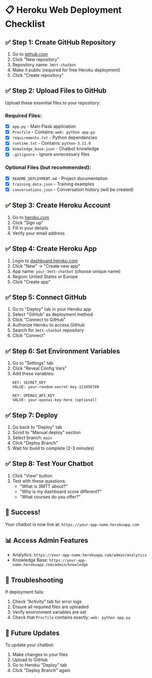 # 📋 Heroku Web Deployment Checklist

## ✅ Step 1: Create GitHub Repository
1. Go to [github.com](https://github.com)
2. Click "New repository"
3. Repository name: `3mtt-chatbot`
4. Make it public (required for free Heroku deployment)
5. Click "Create repository"

## ✅ Step 2: Upload Files to GitHub
Upload these essential files to your repository:

### Required Files:
- [x] `app.py` - Main Flask application
- [x] `Procfile` - Contains: `web: python app.py`
- [x] `requirements.txt` - Python dependencies
- [x] `runtime.txt` - Contains: `python-3.11.0`
- [x] `knowledge_base.json` - Chatbot knowledge
- [x] `.gitignore` - Ignore unnecessary files

### Optional Files (but recommended):
- [x] `README_DEPLOYMENT.md` - Project documentation
- [x] `training_data.json` - Training examples
- [x] `conversations.json` - Conversation history (will be created)

## ✅ Step 3: Create Heroku Account
1. Go to [heroku.com](https://heroku.com)
2. Click "Sign up"
3. Fill in your details
4. Verify your email address

## ✅ Step 4: Create Heroku App
1. Login to [dashboard.heroku.com](https://dashboard.heroku.com)
2. Click "New" → "Create new app"
3. App name: `your-3mtt-chatbot` (choose unique name)
4. Region: United States or Europe
5. Click "Create app"

## ✅ Step 5: Connect GitHub
1. Go to "Deploy" tab in your Heroku app
2. Select "GitHub" as deployment method
3. Click "Connect to GitHub"
4. Authorize Heroku to access GitHub
5. Search for `3mtt-chatbot` repository
6. Click "Connect"

## ✅ Step 6: Set Environment Variables
1. Go to "Settings" tab
2. Click "Reveal Config Vars"
3. Add these variables:
   ```
   KEY: SECRET_KEY
   VALUE: your-random-secret-key-123456789
   
   KEY: OPENAI_API_KEY  
   VALUE: your-openai-key-here (optional)
   ```

## ✅ Step 7: Deploy
1. Go back to "Deploy" tab
2. Scroll to "Manual deploy" section
3. Select branch: `main`
4. Click "Deploy Branch"
5. Wait for build to complete (2-3 minutes)

## ✅ Step 8: Test Your Chatbot
1. Click "View" button
2. Test with these questions:
   - "What is 3MTT about?"
   - "Why is my dashboard score different?"
   - "What courses do you offer?"

## 🎉 Success!
Your chatbot is now live at: `https://your-app-name.herokuapp.com`

## 📊 Access Admin Features
- Analytics: `https://your-app-name.herokuapp.com/admin/analytics`
- Knowledge Base: `https://your-app-name.herokuapp.com/admin/knowledge`

## 🔧 Troubleshooting
If deployment fails:
1. Check "Activity" tab for error logs
2. Ensure all required files are uploaded
3. Verify environment variables are set
4. Check that `Procfile` contains exactly: `web: python app.py`

## 🔄 Future Updates
To update your chatbot:
1. Make changes to your files
2. Upload to GitHub
3. Go to Heroku "Deploy" tab
4. Click "Deploy Branch" again